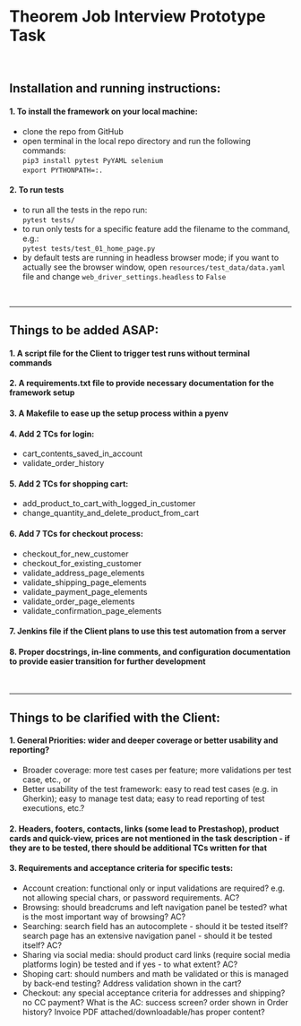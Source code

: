# Theorem Job Interview Prototype Task
<br/>

## Installation and running instructions:
#### 1. To install the framework on your local machine:
- clone the repo from GitHub
- open terminal in the local repo directory and run the following commands:<br/>
`pip3 install pytest PyYAML selenium`<br/>
`export PYTHONPATH=:.`<br/>
#### 2. To run tests
- to run all the tests in the repo run:<br/>
`pytest tests/`
- to run only tests for a specific feature add the filename to the command, e.g.:<br/>
`pytest tests/test_01_home_page.py`
- by default tests are running in headless browser mode; if you want to actually see the browser window, open `resources/test_data/data.yaml` file and change `web_driver_settings.headless` to `False`<br/>
<br/>

---
## Things to be added ASAP:
#### 1. A script file for the Client to trigger test runs without terminal commands
#### 2. A requirements.txt file to provide necessary documentation for the framework setup
#### 3. A Makefile to ease up the setup process within a pyenv
#### 4. Add 2 TCs for login:
- cart_contents_saved_in_account
- validate_order_history
#### 5. Add 2 TCs for shopping cart:
- add_product_to_cart_with_logged_in_customer
- change_quantity_and_delete_product_from_cart
#### 6. Add 7 TCs for checkout process:
- checkout_for_new_customer
- checkout_for_existing_customer
- validate_address_page_elements
- validate_shipping_page_elements
- validate_payment_page_elements
- validate_order_page_elements
- validate_confirmation_page_elements
#### 7. Jenkins file if the Client plans to use this test automation from a server
#### 8. Proper docstrings, in-line comments, and configuration documentation to provide easier transition for further development
<br/>

---
## Things to be clarified with the Client:
#### 1. General Priorities: wider and deeper coverage or better usability and reporting?
- Broader coverage: more test cases per feature; more validations per test case, etc., or
- Better usability of the test framework: easy to read test cases (e.g. in Gherkin); easy to manage test data; easy to read reporting of test executions, etc.?
#### 2. Headers, footers, contacts, links (some lead to Prestashop), product cards and quick-view, prices are not mentioned in the task description - if they are to be tested, there should be additional TCs written for that
#### 3. Requirements and acceptance criteria for specific tests:
- Account creation: functional only or input validations are required? e.g. not allowing special chars, or password requirements. AC?
- Browsing: should breadcrums and left navigation panel be tested? what is the most important way of browsing? AC?
- Searching: search field has an autocomplete - should it be tested itself? search page has an extensive navigation panel - should it be tested itself? AC?
- Sharing via social media: should product card links (require social media platforms login) be tested and if yes - to what extent? AC?
- Shoping cart: should numbers and math be validated or this is managed by back-end testing? Address validation shown in the cart?
- Checkout: any special acceptance criteria for addresses and shipping? no CC payment? What is the AC: success screen? order shown in Order history? Invoice PDF attached/downloadable/has proper content?
